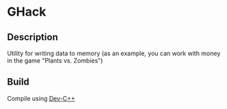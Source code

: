 # GHack
## Description
Utility for writing data to memory (as an example, you can work with money in the game "Plants vs. Zombies")

## Build
Compile using [Dev-C++](https://sourceforge.net/projects/orwelldevcpp/)
